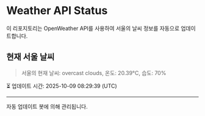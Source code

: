 
# Weather API Status

이 리포지토리는 OpenWeather API를 사용하여 서울의 날씨 정보를 자동으로 업데이트합니다.

## 현재 서울 날씨
> 서울의 현재 날씨: overcast clouds, 온도: 20.39°C, 습도: 70%

⏳ 업데이트 시간: 2025-10-09 08:29:39 (UTC)

---
자동 업데이트 봇에 의해 관리됩니다.
